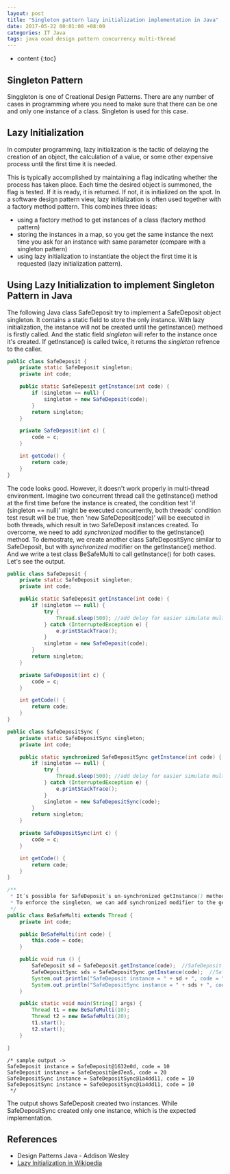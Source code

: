 ```yaml
---
layout: post
title: "Singleton pattern lazy initialization implementation in Java"
date: 2017-05-22 00:01:00 +08:00
categories: IT Java
tags: java ooad design pattern concurrency multi-thread
---
```


* content
{:toc}

## Singleton Pattern
Singgleton is one of Creational Design Patterns. There are any number of cases in programming where you need to make sure that there can be one and only one instance of a class. Singleton is used for this case.

## Lazy Initialization
In computer programming, lazy initialization is the tactic of delaying the creation of an object, the calculation of a value, or some other expensive process until the first time it is needed.




This is typically accomplished by maintaining a flag indicating whether the process has taken place. Each time the desired object is summoned, the flag is tested. If it is ready, it is returned. If not, it is initialized on the spot.
In a software design pattern view, lazy initialization is often used together with a factory method pattern. This combines three ideas:
* using a factory method to get instances of a class (factory method pattern) 
* storing the instances in a map, so you get the same instance the next time you ask for an instance with same parameter (compare with a singleton pattern) 
* using lazy initialization to instantiate the object the first time it is requested (lazy initialization pattern). 

## Using Lazy Initialization to implement Singleton Pattern in Java
The following Java class SafeDeposit try to implement a SafeDeposit object singleton. It contains a static field to store the only instance. With lazy initialization, the instance will not be created until the getInstance() methoed is firstly called. And the static field *singleton* will refer to the instance once it's created. If getInstance() is called twice, it returns the *singleton* refrence to the caller.

```java
public class SafeDeposit {
    private static SafeDeposit singleton;
    private int code;

    public static SafeDeposit getInstance(int code) {
        if (singleton == null) {
            singleton = new SafeDeposit(code);
        }
        return singleton;
    }

    private SafeDeposit(int c) {
        code = c;
    }

    int getCode() {
        return code;
    }
}
```

The code looks good. However, it doesn't work properly in multi-thread environment. Imagine two concurrent thread call the getInstance() method at the first time before the instance is created, the condition test 'if (singleton == null)' might be executed concurrently, both threads' condition test result will be true, then 'new SafeDeposit(code)' will be executed in both threads, which result in two SafeDeposit instances created. To overcome, we need to add *synchronized* modifier to the getInstance() method.
To demostrate, we create another class SafeDepositSync similar to SafeDeposit, but with *synchronized* modifier on the getInstance() method. And we write a test class BeSafeMulti to call getInstance() for both cases. Let's see the output.

```java
public class SafeDeposit {
    private static SafeDeposit singleton;
    private int code;

    public static SafeDeposit getInstance(int code) {
        if (singleton == null) {
            try {
                Thread.sleep(500); //add delay for easier simulate multi-thread case
            } catch (InterruptedException e) {
                e.printStackTrace();
            }
            singleton = new SafeDeposit(code);
        }
        return singleton;
    }

    private SafeDeposit(int c) {
        code = c;
    }

    int getCode() {
        return code;
    }
}

public class SafeDepositSync {
    private static SafeDepositSync singleton;
    private int code;

    public static synchronized SafeDepositSync getInstance(int code) {
        if (singleton == null) {
            try {
                Thread.sleep(500); //add delay for easier simulate multi-thread case
            } catch (InterruptedException e) {
                e.printStackTrace();
            }
            singleton = new SafeDepositSync(code);
        }
        return singleton;
    }

    private SafeDepositSync(int c) {
        code = c;
    }

    int getCode() {
        return code;
    }
}

/**
 * It’s possible for SafeDeposit’s un-synchronized getInstance() method to return more than one instance of the class.
 * To enforce the singleton, we can add synchronized modifier to the getInstance() method.
 */
public class BeSafeMulti extends Thread {
    private int code;

    public BeSafeMulti(int code) {
        this.code = code;
    }

    public void run () {
        SafeDeposit sd = SafeDeposit.getInstance(code);  //SafeDeposit.getInstance() is un-synchronized.
        SafeDepositSync sds = SafeDepositSync.getInstance(code);  //SafeDepositSync.getInstance() is synchronized.
        System.out.println("SafeDeposit instance = " + sd + ", code = " + sd.getCode());
        System.out.println("SafeDepositSync instance = " + sds + ", code = " + sds.getCode());
    }

    public static void main(String[] args) {
        Thread t1 = new BeSafeMulti(10);
        Thread t2 = new BeSafeMulti(20);
        t1.start();
        t2.start();
    }

}
```

```
/* sample output ->
SafeDeposit instance = SafeDeposit@1632e0d, code = 10
SafeDeposit instance = SafeDeposit@ed7ea5, code = 20
SafeDepositSync instance = SafeDepositSync@1a4dd11, code = 10
SafeDepositSync instance = SafeDepositSync@1a4dd11, code = 10
 */
```
The output shows SafeDeposit created two instances. While SafeDepositSync created only one instance, which is the expected implementation.


## References
* Design Patterns Java - Addison Wesley
* [Lazy Initialization in Wikipedia](https://en.wikipedia.org/wiki/Lazy_initialization)